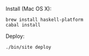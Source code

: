 Install (Mac OS X):

    brew install haskell-platform
    cabal install

Deploy:

    ./bin/site deploy
